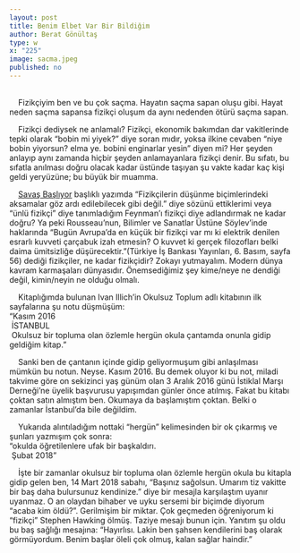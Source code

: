 ```yaml
---
layout: post
title: Benim Elbet Var Bir Bildiğim
author: Berat Gönültaş
type: w
x: "225"
image: sacma.jpeg
published: no
---
```

<br/>
&nbsp;&nbsp;&nbsp;&nbsp;Fizikçiyim ben ve bu çok saçma. Hayatın saçma sapan oluşu gibi. Hayat neden saçma sapansa fizikçi oluşum da aynı nedenden ötürü saçma sapan.

&nbsp;&nbsp;&nbsp;&nbsp;Fizikçi dediysek ne anlamalı? Fizikçi, ekonomik bakımdan dar vakitlerinde tepki olarak “bobin mi yiyek?” diye soran mıdır, yoksa ilkine cevaben “niye bobin yiyorsun? elma ye. bobini enginarlar yesin” diyen mi? Her şeyden anlayıp aynı zamanda hiçbir şeyden anlamayanlara fizikçi denir. Bu sıfatı, bu sıfatla anılması doğru olacak kadar üstünde taşıyan şu vakte kadar kaç kişi geldi yeryüzüne; bu büyük bir muamma.

&nbsp;&nbsp;&nbsp;&nbsp;<a href="http://www.ceriha.com/2018/05/26/savas-basliyor.html" target="_blank">Savaş Başlıyor</a> başlıklı yazımda “Fizikçilerin düşünme biçimlerindeki aksamalar göz ardı edilebilecek gibi değil.” diye sözünü ettiklerimi veya “ünlü fizikçi” diye tanımladığım Feynman’ı fizikçi diye adlandırmak ne kadar doğru? Ya peki Rousseau’nun, Bilimler ve Sanatlar Üstüne Söylev’inde haklarında “Bugün Avrupa’da en küçük bir fizikçi var mı ki elektrik denilen esrarlı kuvveti çarçabuk izah etmesin? O kuvvet ki gerçek filozofları belki daima ümitsizliğe düşürecektir.”(Türkiye İş Bankası Yayınları, 6. Basım, sayfa 56) dediği fizikçiler, ne kadar fizikçidir? Zokayı yutmayalım. Modern dünya kavram karmaşaları dünyasıdır. Önemsediğimiz şey kime/neye ne dendiği değil, kimin/neyin ne olduğu olmalı.

&nbsp;&nbsp;&nbsp;&nbsp;Kitaplığımda bulunan Ivan Illich’in Okulsuz Toplum adlı kitabının ilk sayfalarına şu notu düşmüşüm:  
“Kasım 2016  
&nbsp;İSTANBUL  
&nbsp;Okulsuz bir topluma olan özlemle hergün okula çantamda onunla gidip geldiğim kitap.”

&nbsp;&nbsp;&nbsp;&nbsp;Sanki ben de çantanın içinde gidip geliyormuşum gibi anlaşılması mümkün bu notun. Neyse. Kasım 2016. Bu demek oluyor ki bu not, miladi takvime göre on sekizinci yaş günüm olan 3 Aralık 2016 günü İstiklal Marşı Derneği’ne üyelik başvurusu yapışımdan günler önce atılmış. Fakat bu kitabı çoktan satın almıştım ben. Okumaya da başlamıştım çoktan. Belki o zamanlar İstanbul’da bile değildim.

&nbsp;&nbsp;&nbsp;&nbsp;Yukarıda alıntıladığım nottaki “hergün” kelimesinden bir ok çıkarmış ve şunları yazmışım çok sonra:  
“okulda öğretilenlere ufak bir başkaldırı.  
&nbsp;Şubat 2018”

&nbsp;&nbsp;&nbsp;&nbsp;İşte bir zamanlar okulsuz bir topluma olan özlemle hergün okula bu kitapla gidip gelen ben, 14 Mart 2018 sabahı, “Başınız sağolsun. Umarım tiz vakitte bir baş daha bulursunuz kendinize.” diye bir mesajla karşılaştım uyanır uyanmaz. O an olaydan bihaber ve uyku sersemi bir biçimde diyorum “acaba kim öldü?”. Gerilmişim bir miktar. Çok geçmeden öğreniyorum ki “fizikçi” Stephen Hawking ölmüş. Taziye mesajı bunun için. Yanıtım şu oldu bu baş sağlığı mesajına: “Hayırlısı. Lakin ben şahsen kendilerini baş olarak görmüyordum. Benim başlar öleli çok olmuş, kalan sağlar haindir.”

<!--&nbsp;&nbsp;&nbsp;&nbsp;İstiklal Marşı Derneği’ndeki serüvenim üyelik başvurum sonuçlanana kadar bile süremedi. İletişim kopukluğunu bir arayı açış, uzaklaşış olarak görmem ben. Kendisiyle her geçen gün daha da yakınlaştığımı hissettiğim şair, benim de sofrada bulunduğum, derneğin İstanbul şubesindeki, menüsü çorba ve bulgur pilavı olan akşam yemeklerinden birinin ardından şunları demişti:

&nbsp;&nbsp;&nbsp;&nbsp;“Ümmi, yani okuma yazma bilmeyen, Arapça kökenli bu kelime, Arapça’da ‘ana’ kelimesinin yerini tutan kelimeyle aynı kökten gelir. Yani anadan doğmuş gibi, o saflıkta, tertemiz.”

&nbsp;&nbsp;&nbsp;&nbsp;Kitaplara attığım tarihler bazen bir tarihten fazlası oluyor. Rasim Özdenören'in Uyumsuzlar isimli öykü kitabını kitap çıkar çıkmaz satın almıştım. Okumaya da başlamıştım. Satın aldığımda veya okumaya başladığımda tarih atmayı unuttuğum bir kitap daha. Daha sonradan, geçenlerde tarih attım, bir notla birlikte.  
"30-31 Mayıs 2018 gecesi  
Beraber 'Uyumsuzlar' öyküsünü okuduk.."

&nbsp;&nbsp;&nbsp;&nbsp;Ivan Illich'in Şenlikli Toplum adlı kitabını sipariş vermiştim. Geçen pazartesi elime ulaştı. Ona atılan not ise şu:  
"06.06.2018  
&nbsp;Elaziz  
&nbsp;Hüzünlü gece.."

&nbsp;&nbsp;&nbsp;&nbsp;Aslında burada bahsedilen de ayın beşini altısına bağlayan gece.

&nbsp;&nbsp;&nbsp;&nbsp;Fizikçiyim ben ve bu çok saçma. Hayatın saçma sapan oluşu gibi. Hayat neden saçma sapansa fizikçi oluşum da aynı nedenden ötürü saçma sapan.

&nbsp;&nbsp;&nbsp;&nbsp;“Benim elbet bir bildiğim var:”

&nbsp;&nbsp;&nbsp;&nbsp;yazıyor...

&nbsp;&nbsp;&nbsp;&nbsp;“Hayat saçma sapandır.”-->
